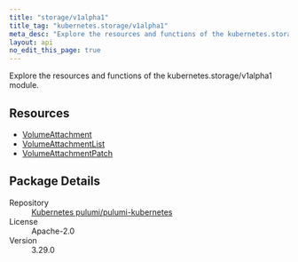 ```yaml
---
title: "storage/v1alpha1"
title_tag: "kubernetes.storage/v1alpha1"
meta_desc: "Explore the resources and functions of the kubernetes.storage/v1alpha1 module."
layout: api
no_edit_this_page: true
---
```


<!-- WARNING: this file was generated by Pulumi Docs Generator. -->
<!-- Do not edit by hand unless you're certain you know what you are doing! -->

Explore the resources and functions of the kubernetes.storage/v1alpha1 module.

<h2 id="resources">Resources</h2>
<ul class="api">
    <li><a href="volumeattachment/" title="VolumeAttachment"><span class="api-symbol api-symbol--resource"></span>VolumeAttachment</a></li>
    <li><a href="volumeattachmentlist/" title="VolumeAttachmentList"><span class="api-symbol api-symbol--resource"></span>VolumeAttachmentList</a></li>
    <li><a href="volumeattachmentpatch/" title="VolumeAttachmentPatch"><span class="api-symbol api-symbol--resource"></span>VolumeAttachmentPatch</a></li>
</ul>

<h2 id="package-details">Package Details</h2>
<dl class="package-details">
	<dt>Repository</dt>
	<dd><a href="https://github.com/pulumi/pulumi-kubernetes">Kubernetes pulumi/pulumi-kubernetes</a></dd>
	<dt>License</dt>
	<dd>Apache-2.0</dd>
	<dt>Version</dt>
	<dd>3.29.0</dd>
</dl>

